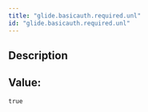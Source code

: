 ```yaml
---
title: "glide.basicauth.required.unl"
id: "glide.basicauth.required.unl"
---
```

## Description



## Value: 
```
true
```
